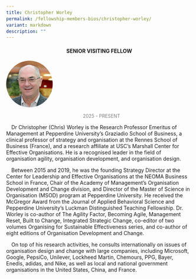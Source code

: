 ```yaml
---
title: Christopher Worley
permalink: /fellowship-members-bios/christopher-worley/
variant: markdown
description: ""
---
```

<style>
.fellow-image-pic {
	border-radius: 50%;
	height: 25% !important;
	width: 25% !important;
	}
	
fellow-img {
		text-align: center;
	}

.fellow-tenure {
	text-align: center;
	color: grey;
	font-size: 0.9em;
	}	
p {
	text-indent: 1em;
	}
</style>
<h4 style="text-align:center;">SENIOR VISITING FELLOW</h4>


<div class="fellow-img">
<img class="fellow-image-pic" src="/images/FellowshipImages/Fellowships__Worley_Christopher.jpg">
<p class="fellow-tenure">2025 - PRESENT</p>
</div>

<p>
Dr Christopher (Chris) Worley is the Research Professor Emeritus of Management at Pepperdine University’s Graziadio School of Business, a clinical professor of strategy and organisation at the Rennes School of Business (France), and a research affiliate at USC’s Marshall Center for Effective Organisations. He is a recognised leader in the field of organisation agility, organisation development, and organisation design.
</p>

<p>
Between 2015 and 2019, he was the founding Strategy Director at the Center for Leadership and Effective Organisations at the NEOMA Business School in France, Chair of the Academy of Management’s Organisation Development and Change division, and Director of the Master of Science in Organisation (MSOD) program at Pepperdine University. He received the McGregor Award from the Journal of Applied Behavioral Science and Pepperdine University’s Luckman Distinguished Teaching Fellowship. Dr. Worley is co-author of The Agility Factor, Becoming Agile, Management Reset, Built to Change, Integrated Strategic Change, co-editor of two volumes Organising for Sustainable Effectiveness series, and co-author of eight editions of Organisation Development and Change.&nbsp;
</p>

<p>
On top of his research activities, he consults internationally on issues of organisation design and change with large companies, including Microsoft, Google, PepsiCo, Unilever, Lockheed Martin, Chemours, PPG, Bayer, Enedis, adidas, and Nike, as well as local and national government organisations in the United States, China, and France.
</p>